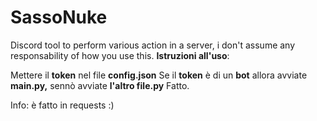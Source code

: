 # SassoNuke
Discord tool to perform various action in a server, i don't assume any responsability of how you use this.
**Istruzioni all'uso**:

Mettere il **token** nel file **__config.json__**
Se il **token** è di un **bot** allora avviate **main.py,** sennò avviate **l'altro file.py**
Fatto.

Info: è fatto in requests :) 
